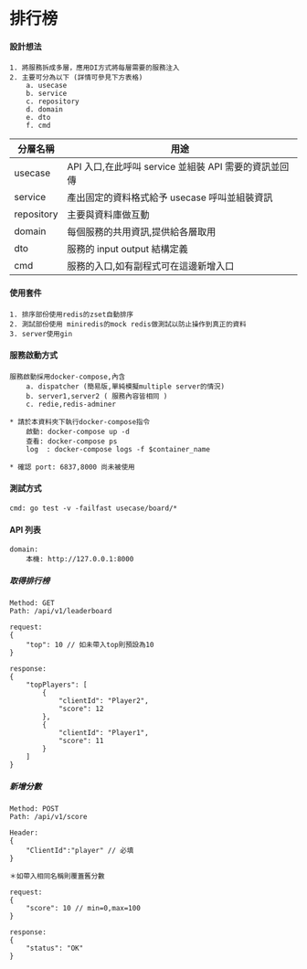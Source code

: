 # 排行榜

#### 設計想法

```
1. 將服務拆成多層，應用DI方式將每層需要的服務注入
2. 主要可分為以下 (詳情可參見下方表格)
    a. usecase
    b. service
    c. repository
    d. domain
    e. dto
    f. cmd
```

| 分層名稱   | 用途                                                  |
| ---------- | ----------------------------------------------------- |
| usecase    | API 入口,在此呼叫 service 並組裝 API 需要的資訊並回傳 |
| service    | 產出固定的資料格式給予 usecase 呼叫並組裝資訊         |
| repository | 主要與資料庫做互動                                    |
| domain     | 每個服務的共用資訊,提供給各層取用                     |
| dto        | 服務的 input output 結構定義                          |
| cmd        | 服務的入口,如有副程式可在這邊新增入口                 |

#### 使用套件

```
1. 排序部份使用redis的zset自動排序
2. 測試部份使用 miniredis的mock redis做測試以防止操作到真正的資料
3. server使用gin
```

#### 服務啟動方式

```
服務啟動採用docker-compose,內含
    a. dispatcher (簡易版,單純模擬multiple server的情況)
    b. server1,server2 ( 服務內容皆相同 )
    c. redie,redis-adminer
```

```
* 請於本資料夾下執行docker-compose指令
    啟動: docker-compose up -d
    查看: docker-compose ps
    log  : docker-compose logs -f $container_name

* 確認 port: 6837,8000 尚未被使用
```

#### 測試方式

```
cmd: go test -v -failfast usecase/board/*
```

#### API 列表

```
domain:
    本機: http://127.0.0.1:8000
```

##### 取得排行榜

```
Method: GET
Path: /api/v1/leaderboard

request:
{
    "top": 10 // 如未帶入top則預設為10
}

response:
{
    "topPlayers": [
        {
            "clientId": "Player2",
            "score": 12
        },
        {
            "clientId": "Player1",
            "score": 11
        }
    ]
}
```

##### 新增分數

```
Method: POST
Path: /api/v1/score

Header:
{
    "ClientId":"player" // 必填
}

＊如帶入相同名稱則覆蓋舊分數

request:
{
    "score": 10 // min=0,max=100
}

response:
{
    "status": "OK"
}
```
